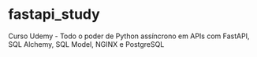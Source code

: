 # fastapi_study

Curso Udemy - Todo o poder de Python assíncrono em APIs com FastAPI, SQL Alchemy, SQL Model, NGINX e PostgreSQL
